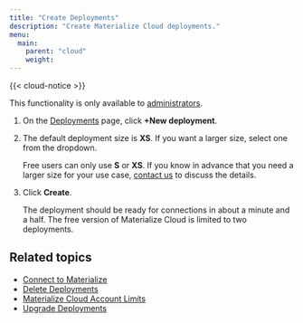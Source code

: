 ```yaml
---
title: "Create Deployments"
description: "Create Materialize Cloud deployments."
menu:
  main:
    parent: "cloud"
    weight:
---
```


{{< cloud-notice >}}

This functionality is only available to [administrators](../administer-workspace).

1. On the [Deployments](https://cloud.materialize.com/deployments) page, click **+New deployment**.

1. The default deployment size is **XS**. If you want a larger size, select one from the dropdown.

    Free users can only use **S** or **XS**. If you know in advance that you need a larger size for your use case, [contact us](../support) to discuss the details.

1. Click **Create**.

    The deployment should be ready for connections in about a minute and a half. The free version of Materialize Cloud is limited to two deployments.

## Related topics

* [Connect to Materialize](../connect-to-materialize-cloud)
* [Delete Deployments](../delete-deployments)
* [Materialize Cloud Account Limits](../account-limits)
* [Upgrade Deployments](../upgrade-deployments)
